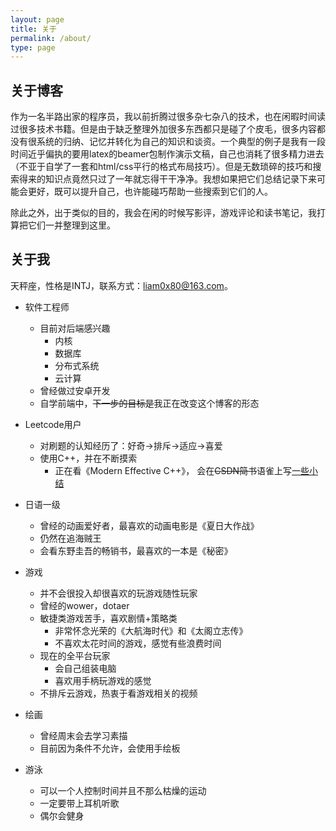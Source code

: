 ```yaml
---
layout: page
title: 关于
permalink: /about/
type: page
---
```


## 关于博客
作为一名半路出家的程序员，我以前折腾过很多杂七杂八的技术，也在闲暇时间读过很多技术书籍。但是由于缺乏整理外加很多东西都只是碰了个皮毛，很多内容都没有很系统的归纳、记忆并转化为自己的知识和谈资。一个典型的例子是我有一段时间近乎偏执的要用latex的beamer包制作演示文稿，自己也消耗了很多精力进去（不亚于自学了一套和html/css平行的格式布局技巧）。但是无数琐碎的技巧和搜索得来的知识点竟然只过了一年就忘得干干净净。我想如果把它们总结记录下来可能会更好，既可以提升自己，也许能碰巧帮助一些搜索到它们的人。

除此之外，出于类似的目的，我会在闲的时候写影评，游戏评论和读书笔记，我打算把它们一并整理到这里。


## 关于我

天秤座，性格是INTJ，联系方式：liam0x80@163.com。

- 软件工程师
	- 目前对后端感兴趣
	    - 内核
	    - 数据库
	    - 分布式系统
	    - 云计算
	- 曾经做过安卓开发
	- 自学前端中，<s>下一步的目标是</s>我正在改变这个博客的形态

- Leetcode用户
	- 对刷题的认知经历了：好奇->排斥->适应->喜爱
	- 使用C++，并在不断摸索
	    - 正在看《Modern Effective C++》，
	    会在<s>CSDN</s><s>简书</s>语雀上写[一些小结](https://www.yuque.com/liamchang/blog)

- 日语一级
	- 曾经的动画爱好者，最喜欢的动画电影是《夏日大作战》
	- 仍然在追海贼王
	- 会看东野圭吾的畅销书，最喜欢的一本是《秘密》

- 游戏
	- 并不会很投入却很喜欢的玩游戏随性玩家
	- 曾经的wower，dotaer
	- 敏捷类游戏苦手，喜欢剧情+策略类
		- 非常怀念光荣的《大航海时代》和《太阁立志传》 
		- 不喜欢太花时间的游戏，感觉有些浪费时间
	- 现在的全平台玩家
		- 会自己组装电脑 
		- 喜欢用手柄玩游戏的感觉
	- 不排斥云游戏，热衷于看游戏相关的视频

- 绘画
	- 曾经周末会去学习素描
	- 目前因为条件不允许，会使用手绘板

- 游泳
	- 可以一个人控制时间并且不那么枯燥的运动
	- 一定要带上耳机听歌
	- 偶尔会健身
